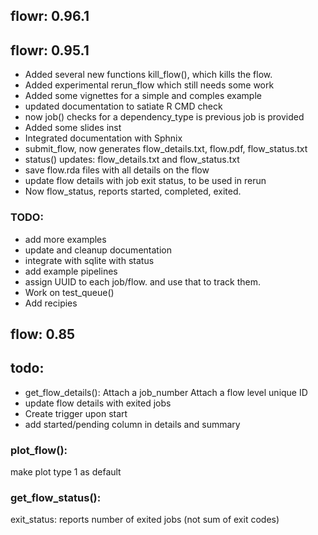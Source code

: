 flowr: 0.96.1
----------------------------------------------




flowr: 0.95.1
----------------------------------------------

- Added several new functions kill_flow(), which kills the flow.
- Added experimental rerun_flow which still needs some work
- Added some vignettes for a simple and comples example
- updated documentation to satiate R CMD check
- now job() checks for a dependency_type is previous job is provided
- Added some slides inst
- Integrated documentation with Sphnix
- submit_flow, now generates flow_details.txt, flow.pdf,
flow_status.txt
- status() updates: flow_details.txt and flow_status.txt
- save flow.rda files with all details on the flow
- update flow details with job exit status, to be used in rerun
- Now flow_status, reports started, completed, exited.

### TODO:
- add more examples
- update and cleanup documentation
- integrate with sqlite with status
- add example pipelines
- assign UUID to each job/flow. and use that to track them.
- Work on test_queue()
- Add recipies

flow: 0.85
----------------------------------------------

## todo:
  - get\_flow_details():
    Attach a job_number
  Attach a flow level unique ID
  - update flow details with exited jobs
  - Create trigger upon start
  - add started/pending column in details and summary

### plot_flow():
  make plot type 1 as default
### get_flow_status():
  exit_status: reports number of exited jobs (not sum of exit codes)

